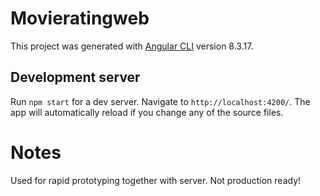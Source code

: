 # Movieratingweb

This project was generated with [Angular CLI](https://github.com/angular/angular-cli) version 8.3.17.

## Development server

Run `npm start` for a dev server. Navigate to `http://localhost:4200/`. The app will automatically reload if you change any of the source files.

# Notes

Used for rapid prototyping together with server. Not production ready!

